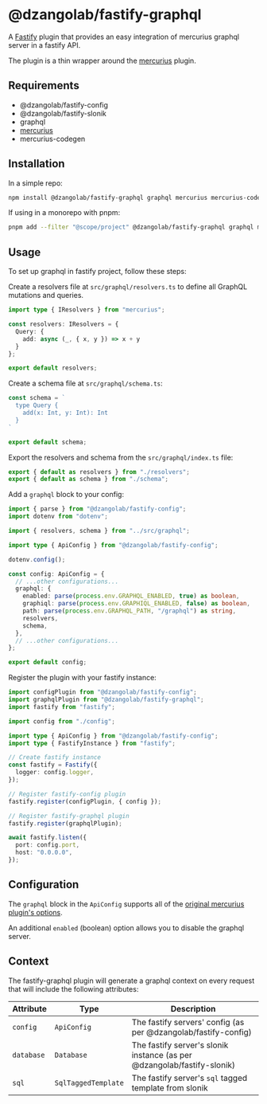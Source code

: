 # @dzangolab/fastify-graphql

A [Fastify](https://github.com/fastify/fastify) plugin that provides an easy integration of mercurius graphql server in a fastify API.

The plugin is a thin wrapper around the [mercurius](https://mercurius.dev/#/) plugin.

## Requirements

* @dzangolab/fastify-config
* @dzangolab/fastify-slonik
* graphql
* [mercurius](https://mercurius.dev/#/)
* mercurius-codegen

## Installation

In a simple repo:

```bash
npm install @dzangolab/fastify-graphql graphql mercurius mercurius-codegen
```

If using in a monorepo with pnpm:

```bash
pnpm add --filter "@scope/project" @dzangolab/fastify-graphql graphql mercurius mercurius-codegen
```

## Usage
To set up graphql in fastify project, follow these steps:

Create a resolvers file at `src/graphql/resolvers.ts` to define all GraphQL mutations and queries.

```typescript
import type { IResolvers } from "mercurius";

const resolvers: IResolvers = {
  Query: {
    add: async (_, { x, y }) => x + y
  }
};

export default resolvers;
```

Create a schema file at `src/graphql/schema.ts`:

```typescript
const schema = `
  type Query {
    add(x: Int, y: Int): Int
  }
`

export default schema;
```

Export the resolvers and schema from the `src/graphql/index.ts` file:

```typescript
export { default as resolvers } from "./resolvers";
export { default as schema } from "./schema";
```

Add a `graphql` block to your config:

```typescript
import { parse } from "@dzangolab/fastify-config";
import dotenv from "dotenv";

import { resolvers, schema } from "../src/graphql";

import type { ApiConfig } from "@dzangolab/fastify-config";

dotenv.config();

const config: ApiConfig = {
  // ...other configurations...
  graphql: {
    enabled: parse(process.env.GRAPHQL_ENABLED, true) as boolean,
    graphiql: parse(process.env.GRAPHIQL_ENABLED, false) as boolean,
    path: parse(process.env.GRAPHQL_PATH, "/graphql") as string,
    resolvers,
    schema,
  },
  // ...other configurations...
};

export default config;
```

Register the plugin with your fastify instance:

```typescript
import configPlugin from "@dzangolab/fastify-config";
import graphqlPlugin from "@dzangolab/fastify-graphql";
import fastify from "fastify";

import config from "./config";

import type { ApiConfig } from "@dzangolab/fastify-config";
import type { FastifyInstance } from "fastify";

// Create fastify instance
const fastify = Fastify({
  logger: config.logger,
});

// Register fastify-config plugin
fastify.register(configPlugin, { config });

// Register fastify-graphql plugin
fastify.register(graphqlPlugin);

await fastify.listen({
  port: config.port,
  host: "0.0.0.0",
});
```

## Configuration

The `graphql` block in the `ApiConfig` supports all of the [original mercurius plugin's options](https://mercurius.dev/#/docs/api/options?id=plugin-options).

An additional `enabled` (boolean) option allows you to disable the graphql server.

## Context

The fastify-graphql plugin will generate a graphql context on every request that will include the following attributes:

| Attribute  | Type | Description |
|------------|------|-------------|
| `config`   | `ApiConfig` | The fastify servers' config (as per @dzangolab/fastify-config) |
| `database` | `Database`  | The fastify server's slonik instance (as per @dzangolab/fastify-slonik) |
| `sql`      | `SqlTaggedTemplate` | The fastify server's `sql` tagged template from slonik |
